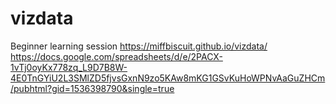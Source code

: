 # vizdata
Beginner learning session
https://miffbiscuit.github.io/vizdata/
https://docs.google.com/spreadsheets/d/e/2PACX-1vTj0oyKx778zq_L9D7B8W-4E0TnGYiU2L3SMlZD5fjvsGxnN9zo5KAw8mKG1GSvKuHoWPNvAaGuZHCm/pubhtml?gid=1536398790&single=true
